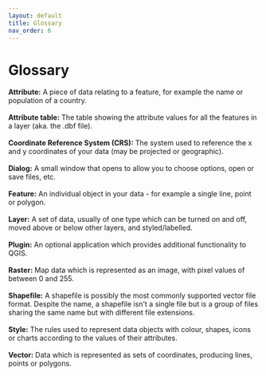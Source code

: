 ```yaml
---
layout: default
title: Glossary
nav_order: 6
---
```

# Glossary

**Attribute:** A piece of data relating to a feature, for example the name or population of a country.  
<br>
**Attribute table:** The table showing the attribute values for all the features in a layer (aka. the .dbf file).  
<br>
**Coordinate Reference System (CRS):** The system used to reference the x and y coordinates of your data (may be projected or geographic).  
<br>
**Dialog:** A small window that opens to allow you to choose options, open or save files, etc.  
<br>
**Feature:** An individual object in your data - for example a single line, point or polygon.  
<br>
**Layer:** A set of data, usually of one type which can be turned on and off, moved above or below other layers, and styled/labelled.  
<br>
**Plugin:** An optional application which provides additional functionality to QGIS.  
<br>
**Raster:** Map data which is represented as an image, with pixel values of between 0 and 255.  
<br>
**Shapefile:** A shapefile is possibly the most commonly supported vector file format. Despite the name, a shapefile isn't a single file but is a group of files sharing the same name but with different file extensions.  
<br>
**Style:** The rules used to represent data objects with colour, shapes, icons or charts according to the values of their attributes.  
<br>
**Vector:** Data which is represented as sets of coordinates, producing lines, points or polygons.  

[Octocat]: https://upload.wikimedia.org/wikipedia/commons/thumb/9/95/Font_Awesome_5_brands_github.svg/232px-Font_Awesome_5_brands_github.svg.png "GitHub logo."
